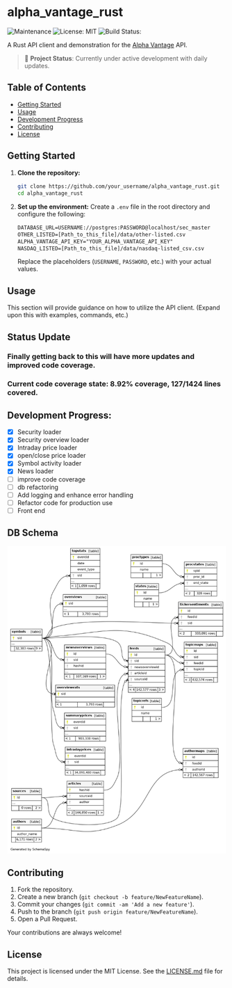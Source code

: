 # alpha_vantage_rust

![Maintenance](https://img.shields.io/badge/Maintained%3F-yes-green.svg)
![License: MIT](https://img.shields.io/badge/License-MIT-blue.svg)
![Build Status:](https://github.com/dbrowne/alpha_vantage_rust/actions/workflows/rust.yml/badge.svg)

A Rust API client and demonstration for the [Alpha Vantage](https://www.alphavantage.co/) API.

> 🚧 **Project Status**: Currently under active development with daily updates.

## Table of Contents
- [Getting Started](#getting-started)
- [Usage](#usage)
- [Development Progress](#development-progress)
- [Contributing](#contributing)
- [License](#license)

## Getting Started

1. **Clone the repository:**
    ```sh
    git clone https://github.com/your_username/alpha_vantage_rust.git
    cd alpha_vantage_rust
    ```

2. **Set up the environment:**
   Create a `.env` file in the root directory and configure the following:

    ```dotenv
    DATABASE_URL=USERNAME://postgres:PASSWORD@localhost/sec_master
    OTHER_LISTED=[Path_to_this_file]/data/other-listed.csv
    ALPHA_VANTAGE_API_KEY="YOUR_ALPHA_VANTAGE_API_KEY"
    NASDAQ_LISTED=[Path_to_this_file]/data/nasdaq-listed_csv.csv
    ```

   Replace the placeholders (`USERNAME`, `PASSWORD`, etc.) with your actual values.

## Usage

This section will provide guidance on how to utilize the API client. (Expand upon this with examples, commands, etc.)

## Status Update
### Finally getting back to this will have more updates and improved code coverage. 
### Current code coverage state: 8.92% coverage, 127/1424 lines covered.

## Development Progress:
- [x] Security loader
- [x] Security overview loader
- [x] Intraday price loader
- [x] open/close price loader
- [x] Symbol activity loader
- [x] News loader
- [ ] improve code coverage
- [ ] db refactoring
- [ ] Add logging and enhance error handling
- [ ] Refactor code for production use 
- [ ] Front end

## DB Schema
![plot](schema.png)

## Contributing

1. Fork the repository.
2. Create a new branch (`git checkout -b feature/NewFeatureName`).
3. Commit your changes (`git commit -am 'Add a new feature'`).
4. Push to the branch (`git push origin feature/NewFeatureName`).
5. Open a Pull Request.

Your contributions are always welcome!

## License

This project is licensed under the MIT License. See the [LICENSE.md](LICENSE.md) file for details.
